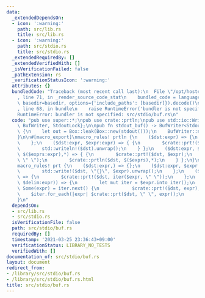```yaml
---
data:
  _extendedDependsOn:
  - icon: ':warning:'
    path: src/lib.rs
    title: src/lib.rs
  - icon: ':warning:'
    path: src/stdio.rs
    title: src/stdio.rs
  _extendedRequiredBy: []
  _extendedVerifiedWith: []
  _isVerificationFailed: false
  _pathExtension: rs
  _verificationStatusIcon: ':warning:'
  attributes: {}
  bundledCode: "Traceback (most recent call last):\n  File \"/opt/hostedtoolcache/Python/3.9.2/x64/lib/python3.9/site-packages/onlinejudge_verify/documentation/build.py\"\
    , line 71, in _render_source_code_stat\n    bundled_code = language.bundle(stat.path,\
    \ basedir=basedir, options={'include_paths': [basedir]}).decode()\n  File \"/opt/hostedtoolcache/Python/3.9.2/x64/lib/python3.9/site-packages/onlinejudge_verify/languages/user_defined.py\"\
    , line 68, in bundle\n    raise RuntimeError('bundler is not specified: {}'.format(path.as_posix()))\n\
    RuntimeError: bundler is not specified: src/stdio/buf.rs\n"
  code: "pub use super::*;\npub use crate::prtln;\npub use std::io::Write;\nuse std::io::{stdout,\
    \ BufWriter, StdoutLock};\n\npub fn stdout_buf() -> BufWriter<StdoutLock<'static>>\
    \ {\n    let out = Box::leak(Box::new(stdout()));\n    BufWriter::new(out.lock())\n\
    }\n\n#[macro_export]\nmacro_rules! prtln {\n    ($dst:expr) => {\n        std::writeln!($dst).unwrap();\n\
    \    };\n    ($dst:expr, $expr:expr) => { {\n        $crate::prt!($dst, $expr);\n\
    \        std::writeln!($dst).unwrap();\n    } };\n    ($dst:expr, $expr:expr,\
    \ $($exprs:expr),*) => { {\n        $crate::prt!($dst, $expr);\n        $crate::prt!($dst,\
    \ \" \");\n        $crate::prtln($dst, $($exprs),*);\n    } };\n}\n\n#[macro_export]\n\
    macro_rules! prt {\n    ($dst:expr,) => {};\n    ($dst:expr, $expr:expr) => {\n\
    \        std::write!($dst, \"{}\", $expr).unwrap();\n    };\n    ($dst:expr,iter($expr:expr))\
    \ => {\n        $crate::prt!($dst, iter($expr, \" \"));\n    };\n    ($dst:expr,iter($expr:expr,\
    \ $delim:expr)) => {\n        let mut iter = $expr.into_iter();\n        if let\
    \ Some(expr) = iter.next() {\n            $crate::prt!($dst, expr);\n        \
    \    $iter.for_each(|expr| $crate::prt($dst, \" \", expr));\n        }\n    };\n\
    }\n"
  dependsOn:
  - src/lib.rs
  - src/stdio.rs
  isVerificationFile: false
  path: src/stdio/buf.rs
  requiredBy: []
  timestamp: '2021-03-25 23:36:43+09:00'
  verificationStatus: LIBRARY_NO_TESTS
  verifiedWith: []
documentation_of: src/stdio/buf.rs
layout: document
redirect_from:
- /library/src/stdio/buf.rs
- /library/src/stdio/buf.rs.html
title: src/stdio/buf.rs
---
```

